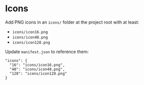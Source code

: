 # Icons

Add PNG icons in an `icons/` folder at the project root with at least:
- `icons/icon16.png`
- `icons/icon48.png`
- `icons/icon128.png`

Update `manifest.json` to reference them:

```
"icons": {
  "16": "icons/icon16.png",
  "48": "icons/icon48.png",
  "128": "icons/icon128.png"
}
```
